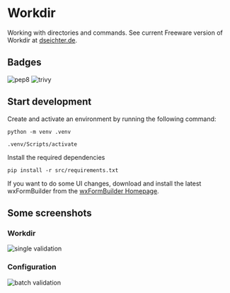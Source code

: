 # Workdir

Working with directories and commands. See current Freeware version of Workdir at [dseichter.de](https://www.dseichter.de/workdir/).

## Badges

![pep8](https://github.com/dseichter/Workdir/actions/workflows/pep8.yml/badge.svg)
![trivy](https://github.com/dseichter/Workdir/actions/workflows/trivy.yml/badge.svg)

## Start development

Create and activate an environment by running the following command:

```python -m venv .venv```

```.venv/Scripts/activate```

Install the required dependencies

```pip install -r src/requirements.txt```

If you want to do some UI changes, download and install the latest wxFormBuilder from the [wxFormBuilder Homepage](https://github.com/wxFormBuilder/wxFormBuilder).

## Some screenshots

### Workdir

![single validation](images/workdir.png)

### Configuration

![batch validation](images/configuration.png)